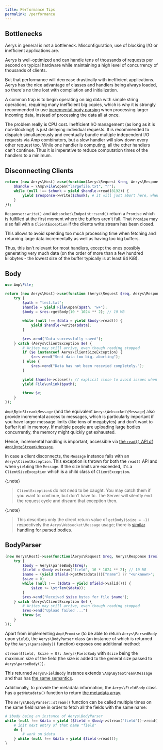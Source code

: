 ```yaml
---
title: Performance Tips
permalink: /performance
---
```

## Bottlenecks

Aerys in general is not a bottleneck. Misconfiguration, use of blocking I/O or inefficient applications are.

Aerys is well-optimized and can handle tens of thousands of requests per second on typical hardware while maintaining a high level of concurrency of thousands of clients.

But that performance will decrease drastically with inefficient applications. Aerys has the nice advantage of classes and handlers being always loaded, so there's no time lost with compilation and initialization.

A common trap is to begin operating on big data with simple string operations, requiring many inefficient big copies, which is why it is strongly recommended to use [incremental body parsing](#body) when processing larger incoming data, instead of processing the data all at once.

The problem really is CPU cost. Inefficient I/O management (as long as it is non-blocking!) is just delaying individual requests. It is recommended to dispatch simultaneously and eventually bundle multiple independent I/O requests via Amp combinators, but a slow handler will slow down every other request too. While one handler is computing, all the other handlers can't continue. Thus it is imperative to reduce computation times of the handlers to a minimum.

## Disconnecting Clients

```php
return (new Aerys\Host)->use(function(Aerys\Request $req, Aerys\Response $res) {
    $handle = \Amp\File\open("largefile.txt", "r");
    while (null !== $chunk = yield $handle->read(8192)) {
        yield $response->write($chunk); # it will just abort here, when the client disconnects
    }
});
```

`Response::write()` and `Websocket\Endpoint::send()` return a `Promise` which is fulfilled at the first moment where the buffers aren't full. That `Promise` may also fail with a `ClientException` if the clients write stream has been closed.

This allows to avoid spending too much processing time when fetching and returning large data incrementally as well as having too big buffers.

Thus, this isn't relevant for most handlers, except the ones possibly generating very much data (on the order of more than a few hundred kilobytes - the lowest size of the buffer typically is at least 64 KiB).

## Body

```php
use Amp\File;

return (new Aerys\Host)->use(function (Aerys\Request $req, Aerys\Response $res) {
    try {
        $path = "test.txt";
        $handle = yield File\open($path, "w+");
        $body = $res->getBody(10 * 1024 ** 2); // 10 MB
        
        while (null !== $data = yield $body->read()) {
            yield $handle->write($data);
        }
        
        $res->end("Data successfully saved");
    } catch (Aerys\ClientException $e) {
        # Writes may still arrive, even though reading stopped
        if ($e instanceof Aerys\ClientSizeException) {
            $res->end("Sent data too big, aborting");
        } else {
            $res->end("Data has not been recevied completely.");
        }
        
        yield $handle->close(); // explicit close to avoid issues when unlink()'ing
        yield File\unlink($path);
        
        throw $e;
    }
});
```

`Amp\ByteStream\Message` (and the equivalent `Aerys\Websocket\Message`) also provide incremental access to messages, which is particularly important if you have larger message limits (like tens of megabytes) and don't want to buffer it all in memory. If multiple people are uploading large bodies concurrently, the memory might quickly get exhausted.

Hence, incremental handling is important, accessible via [the `read()` API of `Amp\ByteStream\Message`](//amphp.org/byte-stream/message).

In case a client disconnects, the `Message` instance fails with an `Aerys\ClientException`. This exception is thrown for both the `read()` API and when `yield`ing the `Message`. If the size limits are exceeded, it's a `ClientSizeException` which is a child class of `ClientException`.

{:.note}
> `ClientException`s do not *need* to be caught. You may catch them if you want to continue, but don't have to. The Server will silently end the request cycle and discard that exception then.

{:.note}
> This describes only the direct return value of `getBody($size = -1)` respectively the `Aerys\Websocket\Message` usage; there is [similar handling for parsed bodies](bodyparser.md).

## BodyParser

```php
(new Aerys\Host)->use(function(Aerys\Request $req, Aerys\Response $res) {
    try {
        $body = Aerys\parseBody($req);
        $field = $body->stream("field", 10 * 1024 ** 2); // 10 MB
        $name = (yield $field->getMetadata())["name"] ?? "<unknown>";
        $size = 0;
        while (null !== ($data = yield $field->valid())) {
            $size += \strlen($data));
        }
        $res->end("Received $size bytes for file $name");
    } catch (Aerys\ClientException $e) {
        # Writes may still arrive, even though reading stopped
        $res->end("Upload failed ...")
        throw $e;
    }
});
```

Apart from implementing `Amp\Promise` (to be able to return `Aerys\ParsedBody` upon `yield`), the `Aerys\BodyParser` class (an instance of which is returned by the `Aerys\parseBody()` function) exposes one additional method:

`stream($field, $size = 0): Aerys\FieldBody` with `$size` being the maximum size of the field (the size is added to the general size passed to `Aerys\parseBody()`).

This returned `Aerys\FieldBody` instance extends `\Amp\ByteStream\Message` and thus has [the same semantics](//amphp.org/byte-stream/message).

Additionally, to provide the metadata information, the `Aerys\FieldBody` class has a `getMetadata()` function to return [the metadata array](http.md#request-body).

The `Aerys\BodyParser::stream()` function can be called multiple times on the same field name in order to fetch all the fields with the same name:

```php
# $body being an instance of Aerys\BodyParser
while (null !== $data = yield ($field = $body->stream("field"))->read()) {
    # init next entry of that name "field"
    do {
        # work on $data
    } while (null !== $data = yield $field->read());
}
```